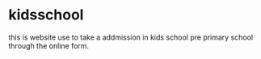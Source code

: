 # kidsschool
this is website use to take a addmission in kids school pre primary school through the online form.
